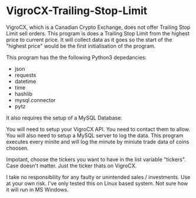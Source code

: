 # VigroCX-Trailing-Stop-Limit
VigroCX, which is a Canadian Crypto Exchange, does not offer Trailing Stop Limit sell orders. This program is does a Trailing Stop Limit from the highest price to current price. It will collect data as it goes so the start of the "highest price" would be the first initialisation of the program. 

This program has the the following Python3 depedancies:

- json
- requests
- datetime
- time
- hashlib
- mysql.connector
- pytz

It also requires the setup of a MySQL Database.

You will need to setup your VigroCX API. You need to
contact them to allow. You will also need to setup a
MySQL server to log the data. This program executes
every minite and will log the minute by miniute trade
data of coins choosen. 

Impotant, choose the tickers you want to have in the
list variable "tickers". Case doesn't matter. Just the
ticker thats on VigroCX.

I take no responsibility for any faulty or unintended sales / investments. Use at your own risk. I've only tested this on Linux based system. Not sure how it will run in MS Windows.

